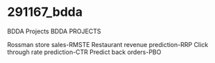 # 291167_bdda
BDDA Projects
BDDA PROJECTS

Rossman store sales-RMSTE
Restaurant revenue prediction-RRP
Click through rate prediction-CTR
Predict back orders-PBO
